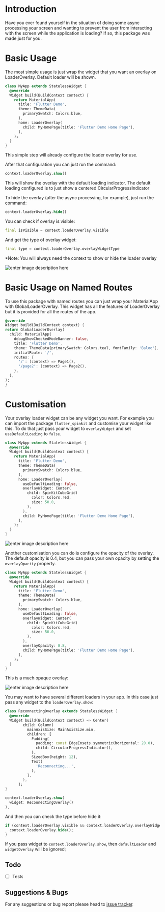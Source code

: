 #  Introduction

Have you ever found yourself in the situation of doing some async processing your screen and wanting to prevent the user from interacting with the screen while the application is loading? If so, this package was made just for you.

# Basic Usage

The most simple usage is just wrap the widget that you want an overlay on LoaderOverlay. Default loader will be shown.

```dart
class MyApp extends StatelessWidget {
  @override
  Widget build(BuildContext context) {
    return MaterialApp(
      title: 'Flutter Demo',
      theme: ThemeData(
        primarySwatch: Colors.blue,
      ),
      home: LoaderOverlay(
        child: MyHomePage(title: 'Flutter Demo Home Page'),
      ),
    );
  }
}
```

This simple step will already configure the loader overlay for use.

After that configuration you can just run the command:

```dart
context.loaderOverlay.show()
```

This will show the overlay with the default loading indicator. The default loading configured is to just show a centered CircularProgressIndicator

To hide the overlay (after the async processing, for example), just run the command:

```dart
context.loaderOverlay.hide()
```

You can check if overlay is visible:

```dart
final isVisible = context.loaderOverlay.visible
```

And get the type of overlay widget:

```dart
final type = context.loaderOverlay.overlayWidgetType
```


*Note: You will always need the context to show or hide the loader overlay

![enter image description here](https://media.giphy.com/media/IgGXIvgUtHNjWlWFQm/giphy.gif)

# Basic Usage on Named Routes
To use this package with named routes you can just wrap your MaterialApp with GlobalLoaderOverlay.
This widget has all the features of LoaderOverlay but it is provided for all the routes of the app.


```dart
@override
Widget build(BuildContext context) {
return GlobalLoaderOverlay(
  child: MaterialApp(
    debugShowCheckedModeBanner: false,
    title: 'Flutter Demo',
    theme: ThemeData(primarySwatch: Colors.teal, fontFamily: 'Baloo'),
    initialRoute: '/',
    routes: {
      '/': (context) => Page1(),
      '/page2': (context) => Page2(),
    },
  ),
);
}
```

# Customisation
Your overlay loader widget can be any widget you want. For example you can import the package
 `flutter_spinkit` and customise your widget like this. To do that just pass your widget to `overlayWidget` and set `useDefaultLoading` to `false`.

```dart
class MyApp extends StatelessWidget {
  @override
  Widget build(BuildContext context) {
    return MaterialApp(
      title: 'Flutter Demo',
      theme: ThemeData(
        primarySwatch: Colors.blue,
      ),
      home: LoaderOverlay(
        useDefaultLoading: false,
        overlayWidget: Center(
          child: SpinKitCubeGrid(
            color: Colors.red,
            size: 50.0,
          ),
        ),
        child: MyHomePage(title: 'Flutter Demo Home Page'),
      ),
    );
  }
}
```

![enter image description here](https://media.giphy.com/media/Q8gY97DxhO8KZgQfT6/giphy.gif)

Another customisation you can do is configure the opacity of the overlay. The default opacity is 0.4, but you can pass your own opacity by setting the `overlayOpacity` property.

```dart
class MyApp extends StatelessWidget {
  @override
  Widget build(BuildContext context) {
    return MaterialApp(
      title: 'Flutter Demo',
      theme: ThemeData(
        primarySwatch: Colors.blue,
      ),
      home: LoaderOverlay(
        useDefaultLoading: false,
        overlayWidget: Center(
          child: SpinKitCubeGrid(
            color: Colors.red,
            size: 50.0,
          ),
        ),
        overlayOpacity: 0.8,
        child: MyHomePage(title: 'Flutter Demo Home Page'),
      ),
    );
  }
}
```

This is a much opaque overlay:

![enter image description here](https://media.giphy.com/media/StKBJJ50luIOPjDunM/giphy.gif)

You may want to have several different loaders in your app. In this case just pass any widget to the `loaderOverlay.show`:

```dart
class ReconnectingOverlay extends StatelessWidget {
  @override
  Widget build(BuildContext context) => Center(
        child: Column(
          mainAxisSize: MainAxisSize.min,
          children: [
            Padding(
              padding: const EdgeInsets.symmetric(horizontal: 20.0),
              child: CircularProgressIndicator(),
            ),
            SizedBox(height: 12),
            Text(
              'Reconnecting...',
            ),
          ],
        ),
      );
}

context.loaderOverlay.show(
  widget: ReconnectingOverlay()
),
```

And then you can check the type before hide it:

```dart
if (context.loaderOverlay.visible && context.loaderOverlay.overlayWidgetType == ReconnectingOverlay) {
  context.loaderOverlay.hide();
}
```

If you pass widget to `context.loaderOverlay.show`, then `defaultLoader` and `widgetOverlay` will be ignored;

## Todo

- [ ] Tests

## Suggestions & Bugs

For any suggestions or bug report please head to [issue tracker][tracker].

[tracker]: https://github.com/rodrigobastosv/loading_overlay/issues
[flutter_spinkit]: https://pub.dev/packages/flutter_spinkit
